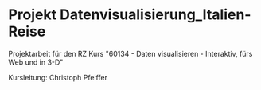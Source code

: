 # Projekt Datenvisualisierung_Italien-Reise
Projektarbeit für den RZ Kurs "60134 - Daten visualisieren - Interaktiv, fürs Web und in 3-D"

Kursleitung: Christoph Pfeiffer
